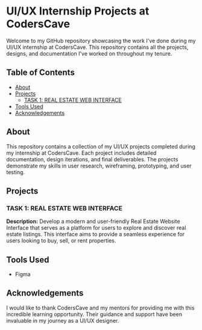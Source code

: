 # UI/UX Internship Projects at CodersCave

Welcome to my GitHub repository showcasing the work I've done during my UI/UX internship at CodersCave. This repository contains all the projects, designs, and documentation I've worked on throughout my tenure.

## Table of Contents

- [About](#about)
- [Projects](#projects)
  - [TASK 1: REAL ESTATE WEB INTERFACE](#TASK-1:-REAL-ESTATE-WEB-INTERFACE)
- [Tools Used](#tools-used)
- [Acknowledgements](#acknowledgements)

## About

This repository contains a collection of my UI/UX projects completed during my internship at CodersCave. Each project includes detailed documentation, design iterations, and final deliverables. The projects demonstrate my skills in user research, wireframing, prototyping, and user testing.

## Projects

### TASK 1: REAL ESTATE WEB INTERFACE

**Description:**
Develop a modern and user-friendly Real Estate Website Interface that serves as
a platform for users to explore and discover real estate listings. This interface aims
to provide a seamless experience for users looking to buy, sell, or rent properties.

## Tools Used

- Figma



## Acknowledgements

I would like to thank CodersCave and my mentors for providing me with this incredible learning opportunity. Their guidance and support have been invaluable in my journey as a UI/UX designer.
